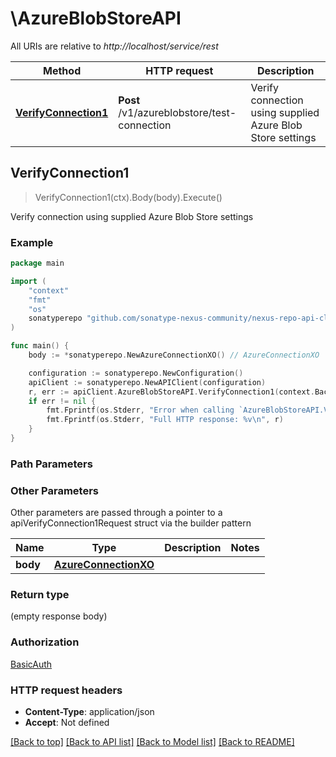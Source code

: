 # \AzureBlobStoreAPI

All URIs are relative to *http://localhost/service/rest*

Method | HTTP request | Description
------------- | ------------- | -------------
[**VerifyConnection1**](AzureBlobStoreAPI.md#VerifyConnection1) | **Post** /v1/azureblobstore/test-connection | Verify connection using supplied Azure Blob Store settings



## VerifyConnection1

> VerifyConnection1(ctx).Body(body).Execute()

Verify connection using supplied Azure Blob Store settings

### Example

```go
package main

import (
	"context"
	"fmt"
	"os"
	sonatyperepo "github.com/sonatype-nexus-community/nexus-repo-api-client-go/v3"
)

func main() {
	body := *sonatyperepo.NewAzureConnectionXO() // AzureConnectionXO |  (optional)

	configuration := sonatyperepo.NewConfiguration()
	apiClient := sonatyperepo.NewAPIClient(configuration)
	r, err := apiClient.AzureBlobStoreAPI.VerifyConnection1(context.Background()).Body(body).Execute()
	if err != nil {
		fmt.Fprintf(os.Stderr, "Error when calling `AzureBlobStoreAPI.VerifyConnection1``: %v\n", err)
		fmt.Fprintf(os.Stderr, "Full HTTP response: %v\n", r)
	}
}
```

### Path Parameters



### Other Parameters

Other parameters are passed through a pointer to a apiVerifyConnection1Request struct via the builder pattern


Name | Type | Description  | Notes
------------- | ------------- | ------------- | -------------
 **body** | [**AzureConnectionXO**](AzureConnectionXO.md) |  | 

### Return type

 (empty response body)

### Authorization

[BasicAuth](../README.md#BasicAuth)

### HTTP request headers

- **Content-Type**: application/json
- **Accept**: Not defined

[[Back to top]](#) [[Back to API list]](../README.md#documentation-for-api-endpoints)
[[Back to Model list]](../README.md#documentation-for-models)
[[Back to README]](../README.md)

